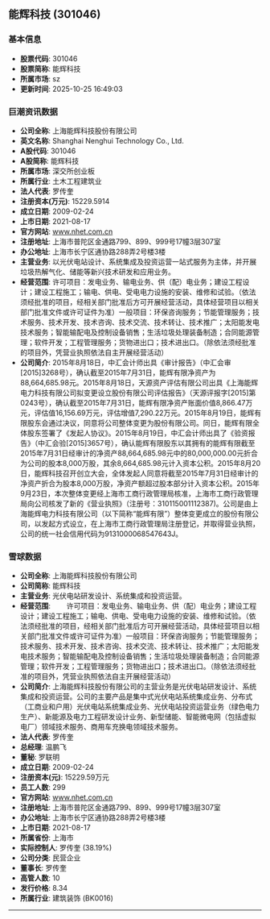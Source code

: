 ## 能辉科技 (301046)

### 基本信息

- **股票代码**: 301046
- **股票简称**: 能辉科技
- **所属市场**: sz
- **更新时间**: 2025-10-25 16:49:03

### 巨潮资讯数据

- **公司全称**: 上海能辉科技股份有限公司
- **英文名称**: Shanghai Nenghui Technology Co., Ltd.
- **A股代码**: 301046
- **A股简称**: 能辉科技
- **所属市场**: 深交所创业板
- **所属行业**: 土木工程建筑业
- **法人代表**: 罗传奎
- **注册资本(万元)**: 15229.5914
- **成立日期**: 2009-02-24
- **上市日期**: 2021-08-17
- **官方网站**: www.nhet.com.cn
- **注册地址**: 上海市普陀区金通路799、899、999号17幢3层307室
- **办公地址**: 上海市长宁区通协路288弄2号楼3楼
- **主营业务**: 以光伏电站设计、系统集成及投资运营一站式服务为主体，并开展垃圾热解气化、储能等新兴技术研发和应用业务。
- **经营范围**: 许可项目：发电业务、输电业务、供（配）电业务；建设工程设计；建设工程施工；输电、供电、受电电力设施的安装、维修和试验。（依法须经批准的项目，经相关部门批准后方可开展经营活动，具体经营项目以相关部门批准文件或许可证件为准）一般项目：环保咨询服务；节能管理服务；技术服务、技术开发、技术咨询、技术交流、技术转让、技术推广；太阳能发电技术服务；智能输配电及控制设备销售；生活垃圾处理装备制造；合同能源管理；软件开发；工程管理服务；货物进出口；技术进出口。（除依法须经批准的项目外，凭营业执照依法自主开展经营活动）
- **公司简介**: 2015年8月18日，中汇会计师出具《审计报告》（中汇会审[2015]3268号），确认截至2015年7月31日，能辉有限净资产为88,664,685.98元。2015年8月18日，天源资产评估有限公司出具《上海能辉电力科技有限公司拟变更设立股份有限公司评估报告》（天源评报字[2015]第0243号），确认截至2015年7月31日，能辉有限净资产账面价值8,866.47万元，评估值16,156.69万元，评估增值7,290.22万元。2015年8月19日，能辉有限股东会通过决议，同意将公司整体变更为股份有限公司。同日，能辉有限全体股东签署了《发起人协议》。2015年8月19日，中汇会计师出具了《验资报告》（中汇会验[2015]3657号），确认能辉有限股东以其拥有的能辉有限截至2015年7月31日经审计的净资产88,664,685.98元中的80,000,000.00元折合为公司的股本8,000万股，其余8,664,685.98元计入资本公积。2015年8月20日，能辉科技召开创立大会，全体发起人同意将截至2015年7月31日经审计的净资产折合为股本8,000万股，净资产额超过股本部分计入资本公积。2015年9月23日，本次整体变更经上海市工商行政管理局核准，上海市工商行政管理局向公司核发了新的《营业执照》（注册号：310115001112387)。公司是由上海能辉电力科技有限公司（以下简称“能辉有限”）整体变更成立的股份有限公司，以发起方式设立，在上海市工商行政管理局注册登记，并取得营业执照，公司的统一社会信用代码为9131000068547643J。

### 雪球数据

- **公司全称**: 上海能辉科技股份有限公司
- **公司简称**: 能辉科技
- **主营业务**: 光伏电站研发设计、系统集成和投资运营。
- **经营范围**: 　　许可项目：发电业务、输电业务、供（配）电业务；建设工程设计；建设工程施工；输电、供电、受电电力设施的安装、维修和试验。（依法须经批准的项目，经相关部门批准后方可开展经营活动，具体经营项目以相关部门批准文件或许可证件为准）一般项目：环保咨询服务；节能管理服务；技术服务、技术开发、技术咨询、技术交流、技术转让、技术推广；太阳能发电技术服务；智能输配电及控制设备销售；生活垃圾处理装备制造；合同能源管理；软件开发；工程管理服务；货物进出口；技术进出口。（除依法须经批准的项目外，凭营业执照依法自主开展经营活动）
- **公司简介**: 上海能辉科技股份有限公司的主营业务是光伏电站研发设计、系统集成和投资运营。公司的主要产品是集中式光伏电站系统集成业务、分布式（工商业和户用）光伏电站系统集成业务、光伏电站投资运营业务（绿色电力生产）、新能源及电力工程研发设计业务、新型储能、智能微电网（包括虚拟电厂）领域技术服务、商用车充换电领域技术服务。
- **法人代表**: 罗传奎
- **总经理**: 温鹏飞
- **董秘**: 罗联明
- **成立日期**: 2009-02-24
- **注册资本(元)**: 15229.59万元
- **员工人数**: 299
- **官方网站**: www.nhet.com.cn
- **注册地址**: 上海市普陀区金通路799、899、999号17幢3层307室
- **办公地址**: 上海市长宁区通协路288弄2号楼3楼
- **上市日期**: 2021-08-17
- **所属省份**: 上海市
- **实际控制人**: 罗传奎 (38.19%)
- **公司分类**: 民营企业
- **董事长**: 罗传奎
- **高管人数**: 10
- **发行价格**: 8.34
- **所属行业**: 建筑装饰 (BK0016)

---